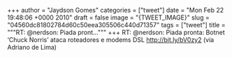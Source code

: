 
+++
author = "Jaydson Gomes"
categories = ["tweet"]
date = "Mon Feb 22 19:48:06 +0000 2010"
draft = false
image = "{TWEET_IMAGE}"
slug = "04560dc81802784d60c50eea305506c440d71357"
tags = ["tweet"]
title = """RT: @nerdson: Piada pront..."""
+++
RT: @nerdson: Piada pronta: Botnet ‘Chuck Norris’ ataca roteadores e modems DSL http://bit.ly/bV0zy2  (via Adriano de Lima)
